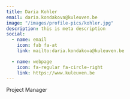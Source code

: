 ```yaml
---
title: Daria Kohler
email: daria.kondakova@kuleuven.be
image: "/images/profile-pics/kohler.jpg"
description: this is meta description
social:
  - name: email
    icon: fab fa-at
    link: mailto:daria.kondakova@kuleuven.be

  - name: webpage
    icon: fa-regular fa-circle-right
    link: https://www.kuleuven.be
---
```


Project Manager
